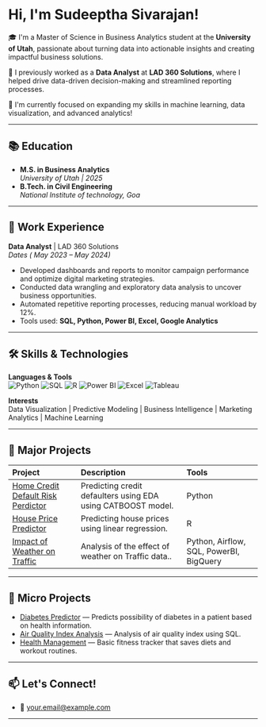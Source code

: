 #  Hi, I'm Sudeeptha Sivarajan!

🎓 I'm a Master of Science in Business Analytics student at the **University of Utah**, passionate about turning data into actionable insights and creating impactful business solutions.

💼 I previously worked as a **Data Analyst** at **LAD 360 Solutions**, where I helped drive data-driven decision-making and streamlined reporting processes.

🔎 I'm currently focused on expanding my skills in machine learning, data visualization, and advanced analytics!

---

## 📚 Education

- **M.S. in Business Analytics**  
  *University of Utah | 2025*  
- **B.Tech. in Civil Engineering**  
  *National Institute of technology, Goa*

---

## 💼 Work Experience

**Data Analyst** | LAD 360 Solutions  
*Dates ( May 2023 – May 2024)*  
- Developed dashboards and reports to monitor campaign performance and optimize digital marketing strategies.
- Conducted data wrangling and exploratory data analysis to uncover business opportunities.
- Automated repetitive reporting processes, reducing manual workload by 12%.
- Tools used: **SQL, Python, Power BI, Excel, Google Analytics**

---

## 🛠 Skills & Technologies

**Languages & Tools**  
![Python](https://img.shields.io/badge/Python-3776AB?style=for-the-badge&logo=python&logoColor=white)
![SQL](https://img.shields.io/badge/SQL-4479A1?style=for-the-badge&logo=postgresql&logoColor=white)
![R](https://img.shields.io/badge/R-276DC3?style=for-the-badge&logo=r&logoColor=white)
![Power BI](https://img.shields.io/badge/PowerBI-F2C811?style=for-the-badge&logo=powerbi&logoColor=black)
![Excel](https://img.shields.io/badge/Excel-217346?style=for-the-badge&logo=microsoft-excel&logoColor=white)
![Tableau](https://img.shields.io/badge/Tableau-E97627?style=for-the-badge&logo=tableau&logoColor=white)

**Interests**  
Data Visualization | Predictive Modeling | Business Intelligence | Marketing Analytics | Machine Learning

---

## 🚀 Major Projects

| Project | Description | Tools |
| :--- | :--- | :--- |
| [Home Credit Default Risk Perdictor](https://github.com/Sudeeptha21/home-credit-default-predictor) | Predicting credit defaulters using EDA using CATBOOST model. | Python |
| [House Price Predictor](https://github.com/Sudeeptha21/HousePrice-Predictor) | Predicting house prices using linear regression. | R |
| [Impact of Weather on Traffic](https://github.com/Sudeeptha21/impact-of-weather-on-traffic) | Analysis of the effect of weather on Traffic data.. | Python, Airflow, SQL, PowerBI, BigQuery  |

---

## 🧩 Micro Projects

- [Diabetes Predictor](https://github.com/Sudeeptha21/Diabetes_Recognition) — Predicts possibility of diabetes in a patient based on health information.
- [Air Quality Index Analysis](https://github.com/Sudeeptha21/Air-Quality-Index-Analysis) — Analysis of air quality index using SQL.
- [Health Management](https://github.com/Sudeeptha21/health_management) — Basic fitness tracker that saves diets and workout routines.

---

## 📫 Let's Connect!

- 📧 [your.email@example.com](ssudeeptha21@gmail.com)
<!-- - 💼 [LinkedIn Profile](https://www.linkedin.com/in/your-linkedin/) -->
---
